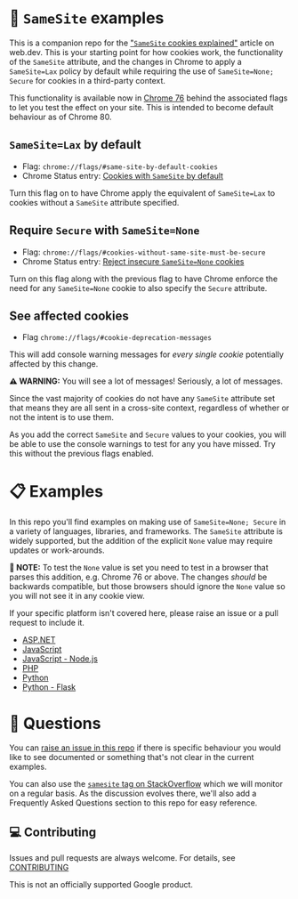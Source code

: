 <!--
 Copyright 2019 Google Inc.

 Licensed under the Apache License, Version 2.0 (the "License");
 you may not use this file except in compliance with the License.
 You may obtain a copy of the License at

     http://www.apache.org/licenses/LICENSE-2.0

 Unless required by applicable law or agreed to in writing, software
 distributed under the License is distributed on an "AS IS" BASIS,
 WITHOUT WARRANTIES OR CONDITIONS OF ANY KIND, either express or implied.
 See the License for the specific language governing permissions and
 limitations under the License.
-->

# 🍪 `SameSite` examples

This is a companion repo for the
["`SameSite` cookies explained"](https://web.dev/samesite-cookies-explained)
article on web.dev. This is your starting point for how cookies work, the
functionality of the `SameSite` attribute, and the changes in Chrome to apply a
`SameSite=Lax` policy by default while requiring the use of
`SameSite=None; Secure` for cookies in a third-party context.

This functionality is available now in
[Chrome 76](https://www.chromestatus.com/features/schedule) behind the
associated flags to let you test the effect on your site. This is intended to
become default behaviour as of Chrome 80.

## `SameSite=Lax` by default

- Flag: `chrome://flags/#same-site-by-default-cookies`
- Chrome Status entry:
  [Cookies with `SameSite` by default](https://www.chromestatus.com/feature/5088147346030592)

Turn this flag on to have Chrome apply the equivalent of `SameSite=Lax` to
cookies without a `SameSite` attribute specified.

## Require `Secure` with `SameSite=None`

- Flag: `chrome://flags/#cookies-without-same-site-must-be-secure`
- Chrome Status entry:
  [Reject insecure `SameSite=None` cookies](https://chromestatus.com/feature/5633521622188032)

Turn on this flag along with the previous flag to have Chrome enforce the need
for any `SameSite=None` cookie to also specify the `Secure` attribute.

## See affected cookies

- Flag `chrome://flags/#cookie-deprecation-messages`

This will add console warning messages for _every single cookie_ potentially
affected by this change.

**⚠️ WARNING:** You will see a lot of messages! Seriously, a lot of messages.

Since the vast majority of cookies do not have any `SameSite` attribute set that
means they are all sent in a cross-site context, regardless of whether or not
the intent is to use them.

As you add the correct `SameSite` and `Secure` values to your cookies, you will
be able to use the console warnings to test for any you have missed. Try this
without the previous flags enabled.

# 📋 Examples

In this repo you'll find examples on making use of `SameSite=None; Secure` in a
variety of languages, libraries, and frameworks. The `SameSite` attribute is
widely supported, but the addition of the explicit `None` value may require
updates or work-arounds.

**🚧 NOTE:** To test the `None` value is set you need to test in a browser that
parses this addition, e.g. Chrome 76 or above. The changes _should_ be backwards
compatible, but those browsers should ignore the `None` value so you will not
see it in any cookie view.

If your specific platform isn't covered here, please raise an issue or a pull
request to include it.

- [ASP.NET](aspnet.md)
- [JavaScript](javascript.md)
- [JavaScript - Node.js](javascript-nodejs.md)
- [PHP](php.md)
- [Python](python.md)
- [Python - Flask](python-flask.md)

# 🙋 Questions

You can
[raise an issue in this repo](https://github.com/GoogleChromeLabs/samesite-examples/issues)
if there is specific behaviour you would like to see documented or something
that's not clear in the current examples.

You can also use the
[`samesite` tag on StackOverflow](https://stackoverflow.com/questions/tagged/samesite)
which we will monitor on a regular basis. As the discussion evolves there, we'll
also add a Frequently Asked Questions section to this repo for easy reference.

## 💻 Contributing

Issues and pull requests are always welcome. For details, see
[CONTRIBUTING](CONTRIBUTING.md)

This is not an officially supported Google product.
